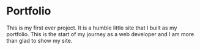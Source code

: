 # Portfolio
This is my first ever project. It is a humble little site that I built as my portfolio. This is the start of my journey as a web developer and I am more than glad to show my site.
